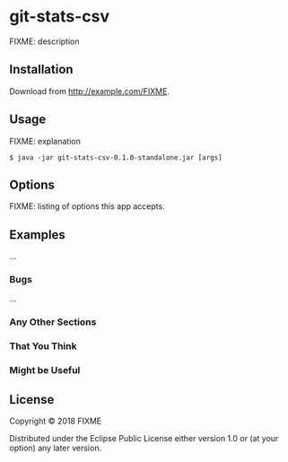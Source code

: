 # git-stats-csv

FIXME: description

## Installation

Download from http://example.com/FIXME.

## Usage

FIXME: explanation

    $ java -jar git-stats-csv-0.1.0-standalone.jar [args]

## Options

FIXME: listing of options this app accepts.

## Examples

...

### Bugs

...

### Any Other Sections
### That You Think
### Might be Useful

## License

Copyright © 2018 FIXME

Distributed under the Eclipse Public License either version 1.0 or (at
your option) any later version.
